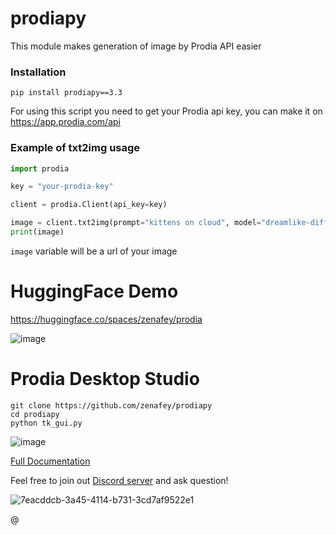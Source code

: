 # prodiapy
This module makes generation of image by Prodia API easier

### Installation 
```
pip install prodiapy==3.3
```
For using this script you need to get your Prodia api key, you can make it on https://app.prodia.com/api


### Example of txt2img usage
```python
import prodia

key = "your-prodia-key"

client = prodia.Client(api_key=key)

image = client.txt2img(prompt="kittens on cloud", model="dreamlike-diffusion-2.0.safetensors [fdcf65e7]")
print(image)
```
`image` variable will be a url of your image

# HuggingFace Demo

https://huggingface.co/spaces/zenafey/prodia

![image](https://github.com/zenafey/prodiapy/assets/118455214/4692d825-1d9f-4e4e-a041-40b0e31dc96e)


# Prodia Desktop Studio
```
git clone https://github.com/zenafey/prodiapy
cd prodiapy
python tk_gui.py
```
![image](https://github.com/zenafey/prodiapy/assets/118455214/ff949765-307a-4460-87b9-c1a255f169c9)


[Full Documentation](https://prodiapy.readme.io/)

Feel free to join out [Discord server](https://discord.gg/PtdHCVysfj) and ask question!

![7eacddcb-3a45-4114-b731-3cd7af9522e1](https://user-images.githubusercontent.com/118455214/233359979-80274381-10dd-4ced-b7fa-d45437ef5bce.png)



@
